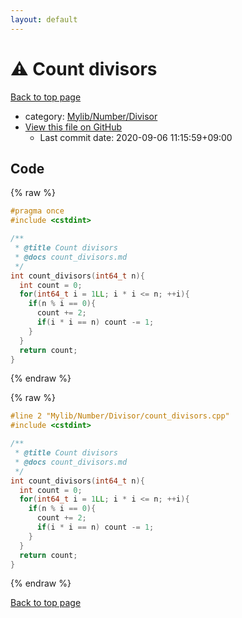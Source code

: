 ```yaml
---
layout: default
---
```


<!-- mathjax config similar to math.stackexchange -->
<script type="text/javascript" async
  src="https://cdnjs.cloudflare.com/ajax/libs/mathjax/2.7.5/MathJax.js?config=TeX-MML-AM_CHTML">
</script>
<script type="text/x-mathjax-config">
  MathJax.Hub.Config({
    TeX: { equationNumbers: { autoNumber: "AMS" }},
    tex2jax: {
      inlineMath: [ ['$','$'] ],
      processEscapes: true
    },
    "HTML-CSS": { matchFontHeight: false },
    displayAlign: "left",
    displayIndent: "2em"
  });
</script>

<script type="text/javascript" src="https://cdnjs.cloudflare.com/ajax/libs/jquery/3.4.1/jquery.min.js"></script>
<script src="https://cdn.jsdelivr.net/npm/jquery-balloon-js@1.1.2/jquery.balloon.min.js" integrity="sha256-ZEYs9VrgAeNuPvs15E39OsyOJaIkXEEt10fzxJ20+2I=" crossorigin="anonymous"></script>
<script type="text/javascript" src="../../../../assets/js/copy-button.js"></script>
<link rel="stylesheet" href="../../../../assets/css/copy-button.css" />


# :warning: Count divisors

<a href="../../../../index.html">Back to top page</a>

* category: <a href="../../../../index.html#e1d7bebd3991495167778e37d1d75d40">Mylib/Number/Divisor</a>
* <a href="{{ site.github.repository_url }}/blob/master/Mylib/Number/Divisor/count_divisors.cpp">View this file on GitHub</a>
    - Last commit date: 2020-09-06 11:15:59+09:00




## Code

<a id="unbundled"></a>
{% raw %}
```cpp
#pragma once
#include <cstdint>

/**
 * @title Count divisors
 * @docs count_divisors.md
 */
int count_divisors(int64_t n){
  int count = 0;
  for(int64_t i = 1LL; i * i <= n; ++i){
    if(n % i == 0){
      count += 2;
      if(i * i == n) count -= 1;
    }
  }
  return count;
}

```
{% endraw %}

<a id="bundled"></a>
{% raw %}
```cpp
#line 2 "Mylib/Number/Divisor/count_divisors.cpp"
#include <cstdint>

/**
 * @title Count divisors
 * @docs count_divisors.md
 */
int count_divisors(int64_t n){
  int count = 0;
  for(int64_t i = 1LL; i * i <= n; ++i){
    if(n % i == 0){
      count += 2;
      if(i * i == n) count -= 1;
    }
  }
  return count;
}

```
{% endraw %}

<a href="../../../../index.html">Back to top page</a>

